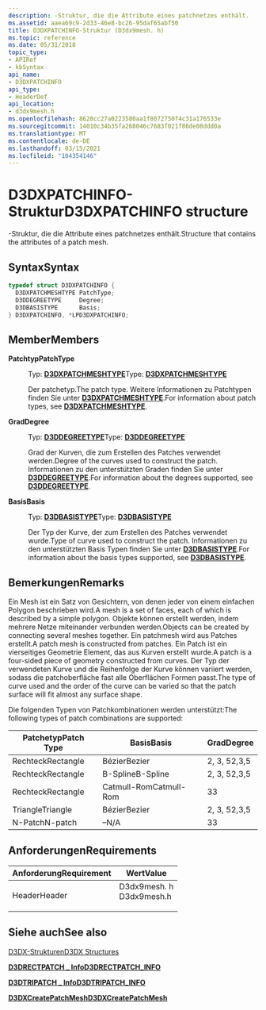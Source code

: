 ```yaml
---
description: -Struktur, die die Attribute eines patchnetzes enthält.
ms.assetid: aaea69c9-2d33-46e8-bc26-95daf65abf50
title: D3DXPATCHINFO-Struktur (D3dx9mesh. h)
ms.topic: reference
ms.date: 05/31/2018
topic_type:
- APIRef
- kbSyntax
api_name:
- D3DXPATCHINFO
api_type:
- HeaderDef
api_location:
- d3dx9mesh.h
ms.openlocfilehash: 8628cc27a0223580aa1f8072750f4c31a176533e
ms.sourcegitcommit: 14010c34b35fa268046c7683f021f86de08ddd0a
ms.translationtype: MT
ms.contentlocale: de-DE
ms.lasthandoff: 03/15/2021
ms.locfileid: "104354146"
---
```

# <a name="d3dxpatchinfo-structure"></a><span data-ttu-id="fc44c-103">D3DXPATCHINFO-Struktur</span><span class="sxs-lookup"><span data-stu-id="fc44c-103">D3DXPATCHINFO structure</span></span>

<span data-ttu-id="fc44c-104">-Struktur, die die Attribute eines patchnetzes enthält.</span><span class="sxs-lookup"><span data-stu-id="fc44c-104">Structure that contains the attributes of a patch mesh.</span></span>

## <a name="syntax"></a><span data-ttu-id="fc44c-105">Syntax</span><span class="sxs-lookup"><span data-stu-id="fc44c-105">Syntax</span></span>


```C++
typedef struct D3DXPATCHINFO {
  D3DXPATCHMESHTYPE PatchType;
  D3DDEGREETYPE     Degree;
  D3DBASISTYPE      Basis;
} D3DXPATCHINFO, *LPD3DXPATCHINFO;
```



## <a name="members"></a><span data-ttu-id="fc44c-106">Member</span><span class="sxs-lookup"><span data-stu-id="fc44c-106">Members</span></span>

<dl> <dt>

<span data-ttu-id="fc44c-107">**Patchtyp**</span><span class="sxs-lookup"><span data-stu-id="fc44c-107">**PatchType**</span></span>
</dt> <dd>

<span data-ttu-id="fc44c-108">Typ: **[ **D3DXPATCHMESHTYPE**](./d3dxpatchmeshtype.md)**</span><span class="sxs-lookup"><span data-stu-id="fc44c-108">Type: **[**D3DXPATCHMESHTYPE**](./d3dxpatchmeshtype.md)**</span></span>

</dd> <dd>

<span data-ttu-id="fc44c-109">Der patchetyp.</span><span class="sxs-lookup"><span data-stu-id="fc44c-109">The patch type.</span></span> <span data-ttu-id="fc44c-110">Weitere Informationen zu Patchtypen finden Sie unter [**D3DXPATCHMESHTYPE**](./d3dxpatchmeshtype.md).</span><span class="sxs-lookup"><span data-stu-id="fc44c-110">For information about patch types, see [**D3DXPATCHMESHTYPE**](./d3dxpatchmeshtype.md).</span></span>

</dd> <dt>

<span data-ttu-id="fc44c-111">**Grad**</span><span class="sxs-lookup"><span data-stu-id="fc44c-111">**Degree**</span></span>
</dt> <dd>

<span data-ttu-id="fc44c-112">Typ: **[ **D3DDEGREETYPE**](./d3ddegreetype.md)**</span><span class="sxs-lookup"><span data-stu-id="fc44c-112">Type: **[**D3DDEGREETYPE**](./d3ddegreetype.md)**</span></span>

</dd> <dd>

<span data-ttu-id="fc44c-113">Grad der Kurven, die zum Erstellen des Patches verwendet werden.</span><span class="sxs-lookup"><span data-stu-id="fc44c-113">Degree of the curves used to construct the patch.</span></span> <span data-ttu-id="fc44c-114">Informationen zu den unterstützten Graden finden Sie unter [**D3DDEGREETYPE**](./d3ddegreetype.md).</span><span class="sxs-lookup"><span data-stu-id="fc44c-114">For information about the degrees supported, see [**D3DDEGREETYPE**](./d3ddegreetype.md).</span></span>

</dd> <dt>

<span data-ttu-id="fc44c-115">**Basis**</span><span class="sxs-lookup"><span data-stu-id="fc44c-115">**Basis**</span></span>
</dt> <dd>

<span data-ttu-id="fc44c-116">Typ: **[ **D3DBASISTYPE**](./d3dbasistype.md)**</span><span class="sxs-lookup"><span data-stu-id="fc44c-116">Type: **[**D3DBASISTYPE**](./d3dbasistype.md)**</span></span>

</dd> <dd>

<span data-ttu-id="fc44c-117">Der Typ der Kurve, der zum Erstellen des Patches verwendet wurde.</span><span class="sxs-lookup"><span data-stu-id="fc44c-117">Type of curve used to construct the patch.</span></span> <span data-ttu-id="fc44c-118">Informationen zu den unterstützten Basis Typen finden Sie unter [**D3DBASISTYPE**](./d3dbasistype.md).</span><span class="sxs-lookup"><span data-stu-id="fc44c-118">For information about the basis types supported, see [**D3DBASISTYPE**](./d3dbasistype.md).</span></span>

</dd> </dl>

## <a name="remarks"></a><span data-ttu-id="fc44c-119">Bemerkungen</span><span class="sxs-lookup"><span data-stu-id="fc44c-119">Remarks</span></span>

<span data-ttu-id="fc44c-120">Ein Mesh ist ein Satz von Gesichtern, von denen jeder von einem einfachen Polygon beschrieben wird.</span><span class="sxs-lookup"><span data-stu-id="fc44c-120">A mesh is a set of faces, each of which is described by a simple polygon.</span></span> <span data-ttu-id="fc44c-121">Objekte können erstellt werden, indem mehrere Netze miteinander verbunden werden.</span><span class="sxs-lookup"><span data-stu-id="fc44c-121">Objects can be created by connecting several meshes together.</span></span> <span data-ttu-id="fc44c-122">Ein patchmesh wird aus Patches erstellt.</span><span class="sxs-lookup"><span data-stu-id="fc44c-122">A patch mesh is constructed from patches.</span></span> <span data-ttu-id="fc44c-123">Ein Patch ist ein vierseitiges Geometrie Element, das aus Kurven erstellt wurde.</span><span class="sxs-lookup"><span data-stu-id="fc44c-123">A patch is a four-sided piece of geometry constructed from curves.</span></span> <span data-ttu-id="fc44c-124">Der Typ der verwendeten Kurve und die Reihenfolge der Kurve können variiert werden, sodass die patchoberfläche fast alle Oberflächen Formen passt.</span><span class="sxs-lookup"><span data-stu-id="fc44c-124">The type of curve used and the order of the curve can be varied so that the patch surface will fit almost any surface shape.</span></span>

<span data-ttu-id="fc44c-125">Die folgenden Typen von Patchkombinationen werden unterstützt:</span><span class="sxs-lookup"><span data-stu-id="fc44c-125">The following types of patch combinations are supported:</span></span>



| <span data-ttu-id="fc44c-126">Patchetyp</span><span class="sxs-lookup"><span data-stu-id="fc44c-126">Patch Type</span></span> | <span data-ttu-id="fc44c-127">Basis</span><span class="sxs-lookup"><span data-stu-id="fc44c-127">Basis</span></span>       | <span data-ttu-id="fc44c-128">Grad</span><span class="sxs-lookup"><span data-stu-id="fc44c-128">Degree</span></span> |
|------------|-------------|--------|
| <span data-ttu-id="fc44c-129">Rechteck</span><span class="sxs-lookup"><span data-stu-id="fc44c-129">Rectangle</span></span>  | <span data-ttu-id="fc44c-130">Bézier</span><span class="sxs-lookup"><span data-stu-id="fc44c-130">Bezier</span></span>      | <span data-ttu-id="fc44c-131">2, 3, 5</span><span class="sxs-lookup"><span data-stu-id="fc44c-131">2,3,5</span></span>  |
| <span data-ttu-id="fc44c-132">Rechteck</span><span class="sxs-lookup"><span data-stu-id="fc44c-132">Rectangle</span></span>  | <span data-ttu-id="fc44c-133">B-Spline</span><span class="sxs-lookup"><span data-stu-id="fc44c-133">B-Spline</span></span>    | <span data-ttu-id="fc44c-134">2, 3, 5</span><span class="sxs-lookup"><span data-stu-id="fc44c-134">2,3,5</span></span>  |
| <span data-ttu-id="fc44c-135">Rechteck</span><span class="sxs-lookup"><span data-stu-id="fc44c-135">Rectangle</span></span>  | <span data-ttu-id="fc44c-136">Catmull-Rom</span><span class="sxs-lookup"><span data-stu-id="fc44c-136">Catmull-Rom</span></span> | <span data-ttu-id="fc44c-137">3</span><span class="sxs-lookup"><span data-stu-id="fc44c-137">3</span></span>      |
| <span data-ttu-id="fc44c-138">Triangle</span><span class="sxs-lookup"><span data-stu-id="fc44c-138">Triangle</span></span>   | <span data-ttu-id="fc44c-139">Bézier</span><span class="sxs-lookup"><span data-stu-id="fc44c-139">Bezier</span></span>      | <span data-ttu-id="fc44c-140">2, 3, 5</span><span class="sxs-lookup"><span data-stu-id="fc44c-140">2,3,5</span></span>  |
| <span data-ttu-id="fc44c-141">N-Patch</span><span class="sxs-lookup"><span data-stu-id="fc44c-141">N-patch</span></span>    | <span data-ttu-id="fc44c-142">–</span><span class="sxs-lookup"><span data-stu-id="fc44c-142">N/A</span></span>         | <span data-ttu-id="fc44c-143">3</span><span class="sxs-lookup"><span data-stu-id="fc44c-143">3</span></span>      |



 

## <a name="requirements"></a><span data-ttu-id="fc44c-144">Anforderungen</span><span class="sxs-lookup"><span data-stu-id="fc44c-144">Requirements</span></span>



| <span data-ttu-id="fc44c-145">Anforderung</span><span class="sxs-lookup"><span data-stu-id="fc44c-145">Requirement</span></span> | <span data-ttu-id="fc44c-146">Wert</span><span class="sxs-lookup"><span data-stu-id="fc44c-146">Value</span></span> |
|-------------------|----------------------------------------------------------------------------------------|
| <span data-ttu-id="fc44c-147">Header</span><span class="sxs-lookup"><span data-stu-id="fc44c-147">Header</span></span><br/> | <dl> <span data-ttu-id="fc44c-148"><dt>D3dx9mesh. h</dt></span><span class="sxs-lookup"><span data-stu-id="fc44c-148"><dt>D3dx9mesh.h</dt></span></span> </dl> |



## <a name="see-also"></a><span data-ttu-id="fc44c-149">Siehe auch</span><span class="sxs-lookup"><span data-stu-id="fc44c-149">See also</span></span>

<dl> <dt>

[<span data-ttu-id="fc44c-150">D3DX-Strukturen</span><span class="sxs-lookup"><span data-stu-id="fc44c-150">D3DX Structures</span></span>](dx9-graphics-reference-d3dx-structures.md)
</dt> <dt>

[<span data-ttu-id="fc44c-151">**D3DRECTPATCH \_ Info**</span><span class="sxs-lookup"><span data-stu-id="fc44c-151">**D3DRECTPATCH\_INFO**</span></span>](d3drectpatch-info.md)
</dt> <dt>

[<span data-ttu-id="fc44c-152">**D3DTRIPATCH \_ Info**</span><span class="sxs-lookup"><span data-stu-id="fc44c-152">**D3DTRIPATCH\_INFO**</span></span>](d3dtripatch-info.md)
</dt> <dt>

[<span data-ttu-id="fc44c-153">**D3DXCreatePatchMesh**</span><span class="sxs-lookup"><span data-stu-id="fc44c-153">**D3DXCreatePatchMesh**</span></span>](d3dxcreatepatchmesh.md)
</dt> </dl>

 

 
